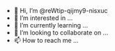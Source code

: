 - 👋 Hi, I’m @reWtip-qijmy9-nisxuc
- 👀 I’m interested in ...
- 🌱 I’m currently learning ...
- 💞️ I’m looking to collaborate on ...
- 📫 How to reach me ...

<!---
reWtip-qijmy9-nisxuc/reWtip-qijmy9-nisxuc is a ✨ special ✨ repository because its `README.md` (this file) appears on your GitHub profile.
You can click the Preview link to take a look at your changes.
--->
